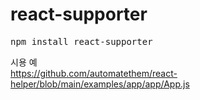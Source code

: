 # react-supporter

<pre>
npm install react-supporter
</pre>

시용 예  
https://github.com/automatethem/react-helper/blob/main/examples/app/app/App.js
